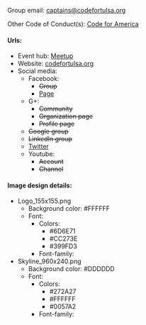 Group email: captains@codefortulsa.org

Other Code of Conduct(s): [Code for America](https://github.com/codefortulsa/codeofconduct/blob/master/README.md) 

#### Urls:
  - Event hub: [Meetup](http://www.meetup.com/Code-for-Tulsa/)
  - Website: [codefortulsa.org](https://codefortulsa.org/)
  - Social media:
    - Facebook:
      - ~~Group~~
      - [Page](https://www.facebook.com/CodeForTulsa)
    - G+:
      - ~~Community~~
      - ~~Organization page~~
      - ~~Profile page~~
    - ~~Google group~~
    - ~~LinkedIn group~~
    - [Twitter](https://twitter.com/CodeForTulsa)
    - Youtube:
      - ~~Account~~
      - ~~Channel~~

#### Image design details:
- Logo_155x155.png
  - Background color: #FFFFFF
  - Font:
    - Colors:
      - #6D6E71
      - #CC273E
      - #399FD3
    - Font-family:
- Skyline_960x240.png
  - Background color: #DDDDDD
  - Font:
    - Colors:
      - #272A27
      - #FFFFFF
      - #0057A2
    - Font-family:
